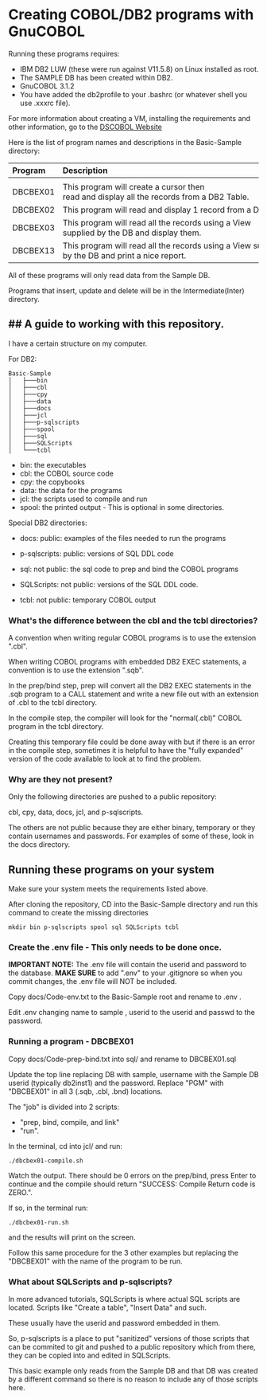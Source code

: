 # Creating COBOL/DB2 programs with GnuCOBOL

Running these programs requires:
- IBM DB2 LUW (these were run against V11.5.8) on Linux installed as root.
- The SAMPLE DB has been created within DB2.
- GnuCOBOL 3.1.2
- You have added the db2profile to your .bashrc (or whatever shell you use .xxxrc file).

For more information about creating a VM, installing the requirements and other information, go to the [DSCOBOL Website](https://dscobol.github.io)

Here is the list of program names and descriptions in the Basic-Sample directory:

| Program  | Description                               |
| :------  | :---------------------------------------- |
|          |                                           |
| DBCBEX01 | This program will create a cursor then read and display all the records from a DB2 Table.|
| DBCBEX02 | This program will read and display 1 record from a DB2 Table.|
| DBCBEX03 | This program will read all the records using a View supplied by the DB and display them.|
| DBCBEX13 | This program will read all the records using a View supplied by the DB and print a nice report.|

All of these programs will only read data from the Sample DB.

Programs that insert, update and delete will be in the Intermediate(Inter) directory.

## ## A guide to working with this repository.

I have a certain structure on my computer.

For DB2:
```
Basic-Sample
│   ├───bin
│   ├───cbl
│   ├───cpy
│   ├───data
│   ├───docs
│   ├───jcl
│   ├───p-sqlscripts
│   ├───spool
│   ├───sql
│   ├───SQLScripts
│   └───tcbl
```
- bin: the executables
- cbl: the COBOL source code
- cpy: the copybooks
- data: the data for the programs
- jcl: the scripts used to compile and run
- spool: the printed output - This is optional in some directories.


Special DB2 directories:
- docs: public: examples of the files needed to run the programs
- p-sqlscripts: public: versions of SQL DDL code

- sql: not public: the sql code to prep and bind the COBOL programs
- SQLScripts: not public: versions of the SQL DDL code.
- tcbl: not public: temporary COBOL output

### What's the difference between the cbl and the tcbl directories?

A convention when writing regular COBOL programs is to use the extension ".cbl".

When writing COBOL programs with embedded DB2 EXEC statements, a convention is to use the extension ".sqb".

In the prep/bind step, prep will convert all the DB2 EXEC statements in the .sqb program to a CALL statement and write a new file out with an extension of .cbl to the tcbl directory.

In the compile step, the compiler will look for the "normal(.cbl)" COBOL program in the tcbl directory.

Creating this temporary file could be done away with but if there is an error in the compile step, sometimes it is helpful to have the "fully expanded" version of the code available to look at to find the problem.

### Why are they not present?
Only the following directories are pushed to a public repository:

cbl, cpy, data, docs, jcl, and p-sqlscripts.

The others are not public because they are either binary, temporary or they contain usernames and passwords. For examples of some of these, look in the docs directory.

## Running these programs on your system

Make sure your system meets the requirements listed above.

After cloning the repository, CD into the Basic-Sample directory and run this command to create the missing directories
```
mkdir bin p-sqlscripts spool sql SQLScripts tcbl
```
### Create the .env file - This only needs to be done once.
**IMPORTANT NOTE:**
The .env file will contain the userid and password to the database. **MAKE SURE** to add ".env" to your .gitignore so when you commit changes, the .env file will NOT be included.

Copy docs/Code-env.txt to the Basic-Sample root and rename to .env .

Edit .env  changing name to sample , userid to the userid and passwd to the password.

### Running a program - DBCBEX01
Copy docs/Code-prep-bind.txt into sql/ and rename to DBCBEX01.sql

Update the top line replacing DB with sample, username with the Sample DB userid (typically db2inst1) and the password.
Replace "PGM" with "DBCBEX01" in all 3 (.sqb, .cbl, .bnd) locations.

The "job" is divided into 2 scripts:
- "prep, bind, compile, and link"
- "run".

In the terminal, cd into jcl/ and run:
```
./dbcbex01-compile.sh
```
Watch the output. There should be 0 errors on the prep/bind, press Enter to continue and the compile should return "SUCCESS: Compile Return code is ZERO.".

If so, in the terminal run:
```
./dbcbex01-run.sh
```
and the results will print on the screen.

Follow this same procedure for the 3 other examples but replacing the "DBCBEX01" with the name of the program to be run.

### What about SQLScripts and p-sqlscripts?

In more advanced tutorials, SQLScripts is where actual SQL scripts are located. Scripts like "Create a table", "Insert Data" and such.

These usually have the userid and password embedded in them.

So, p-sqlscripts is a place to put "sanitized" versions of those scripts that can be commited to git and pushed to a public repository which from there, they can be copied into and edited in SQLScripts.

This basic example only reads from the Sample DB and that DB was created by a different command so there is no reason to include any of those scripts here.
